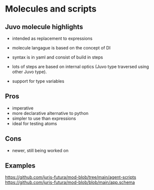 # Molecules and scripts


## Juvo molecule highlights

* intended as replacement to expressions
* molecule langague is based on the concept of DI
* syntax is in yaml and consist of build in steps

* lots of steps are based on internal optics (Juvo type traversed using other Juvo type).
* support for type variables


## Pros

* imperative
* more declarative alternative to python
* simpler to use than expressions
* ideal for testing atoms

## Cons

* newer, still being worked on

## Examples

https://github.com/juris-futura/mod-blob/tree/main/agent-scripts
https://github.com/juris-futura/mod-blob/blob/main/app.schema





